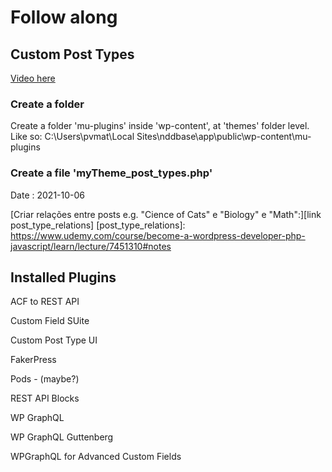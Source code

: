 # Follow along

## Custom Post Types

[Video here](https://www.udemy.com/course/become-a-wordpress-developer-php-javascript/learn/lecture/7343034#notes)
### Create a folder
Create a folder 'mu-plugins' inside 'wp-content', at 'themes' folder level. 
Like so: C:\Users\pvmat\Local Sites\nddbase\app\public\wp-content\mu-plugins

### Create a file 'myTheme_post_types.php'


Date : 2021-10-06

[Criar relações entre posts e.g. "Cience of Cats" e "Biology" e "Math":][link post_type_relations]
[post_type_relations]: https://www.udemy.com/course/become-a-wordpress-developer-php-javascript/learn/lecture/7451310#notes

## Installed Plugins

ACF to REST API

Custom Field SUite

Custom Post Type UI

FakerPress

Pods - (maybe?)

REST API Blocks

WP GraphQL

WP GraphQL Guttenberg

WPGraphQL for Advanced Custom Fields



